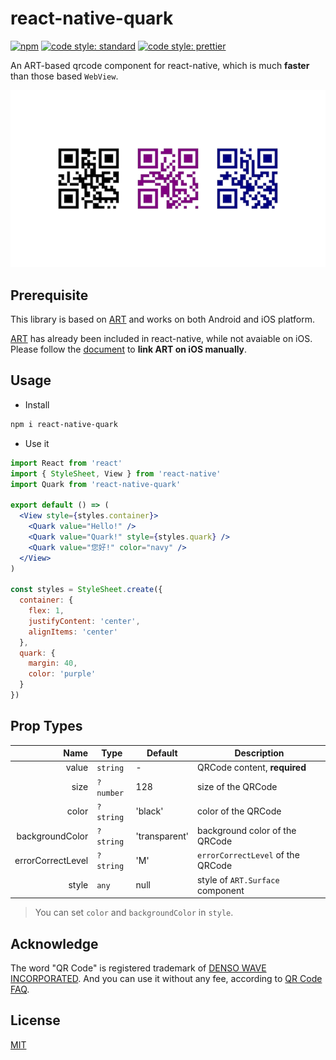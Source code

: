 # react-native-quark

[![npm][npm-badge]](https://www.npmjs.com/package/react-native-quark)
[![code style: standard][standard-badge]](https://standardjs.com)
[![code style: prettier][prettier-badge]](https://prettier.io/)

[npm-badge]: https://img.shields.io/npm/v/react-native-quark.svg
[standard-badge]: https://img.shields.io/badge/code_style-standard-brightgreen.svg
[prettier-badge]: https://img.shields.io/badge/code_style-prettier-ff69b4.svg

An ART-based qrcode component for react-native, which is much **faster** than those based `WebView`.

![screenshot for react-native-quark](./example/screenshot.png)

## Prerequisite

This library is based on [ART][art-library] and works on both Android and iOS platform.

[ART][art-library] has already been included in react-native, while not avaiable on iOS. Please follow the [document][manual-linking] to **link ART on iOS manually**.

[art-library]: https://github.com/facebook/react-native/tree/master/Libraries/ART
[manual-linking]: https://facebook.github.io/react-native/docs/linking-libraries-ios.html#manual-linking

## Usage

* Install

```bash
npm i react-native-quark
```

* Use it

```jsx harmony
import React from 'react'
import { StyleSheet, View } from 'react-native'
import Quark from 'react-native-quark'

export default () => (
  <View style={styles.container}>
    <Quark value="Hello!" />
    <Quark value="Quark!" style={styles.quark} />
    <Quark value="您好!" color="navy" />
  </View>
)

const styles = StyleSheet.create({
  container: {
    flex: 1,
    justifyContent: 'center',
    alignItems: 'center'
  },
  quark: {
    margin: 40,
    color: 'purple'
  }
})
```

## Prop Types

|              Name | Type      | Default       | Description                       |
| ----------------: | --------- | ------------- | --------------------------------- |
|             value | `string`  | -             | QRCode content, **required**      |
|              size | `?number` | 128           | size of the QRCode                |
|             color | `?string` | 'black'       | color of the QRCode               |
|   backgroundColor | `?string` | 'transparent' | background color of the QRCode    |
| errorCorrectLevel | `?string` | 'M'           | `errorCorrectLevel` of the QRCode |
|             style | `any`     | null          | style of `ART.Surface` component  |

> You can set `color` and `backgroundColor` in `style`.

## Acknowledge

The word "QR Code" is registered trademark of [DENSO WAVE INCORPORATED][denso-wave].
And you can use it without any fee, according to [QR Code FAQ][qrcode-faq].

[denso-wave]: https://www.denso-wave.com/
[qrcode-faq]: http://www.qrcode.com/en/faq.html

## License

[MIT](./LICENSE)
